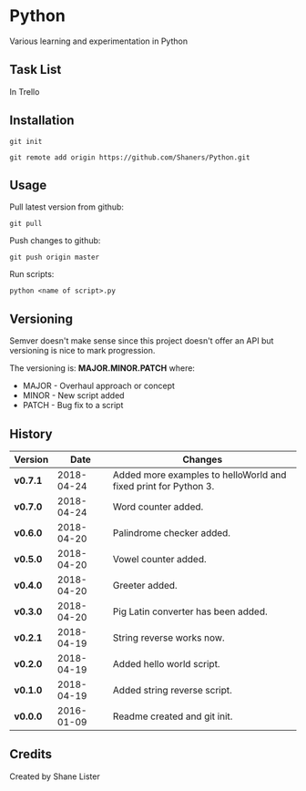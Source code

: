 # Python
Various learning and experimentation in Python

## Task List
In Trello

## Installation
```git init```

```git remote add origin https://github.com/Shaners/Python.git```

## Usage
Pull latest version from github:

```git pull```

Push changes to github:

```git push origin master```

Run scripts:

```python <name of script>.py```

## Versioning

Semver doesn't make sense since this project doesn't offer an API but versioning is nice to mark progression.

The versioning is: **MAJOR.MINOR.PATCH** where:

* MAJOR - Overhaul approach or concept
* MINOR - New script added
* PATCH - Bug fix to a script

## History

| Version | Date | Changes |
| ------- | ---- | ------- |
| **v0.7.1** | 2018-04-24 | Added more examples to helloWorld and fixed print for Python 3. |
| **v0.7.0** | 2018-04-24 | Word counter added. |
| **v0.6.0** | 2018-04-20 | Palindrome checker added. |
| **v0.5.0** | 2018-04-20 | Vowel counter added. |
| **v0.4.0** | 2018-04-20 | Greeter added. |
| **v0.3.0** | 2018-04-20 | Pig Latin converter has been added. |
| **v0.2.1** | 2018-04-19 | String reverse works now. |
| **v0.2.0** | 2018-04-19 | Added hello world script. |
| **v0.1.0** | 2018-04-19 | Added string reverse script. |
| **v0.0.0** | 2016-01-09 | Readme created and git init. |

## Credits

Created by Shane Lister
